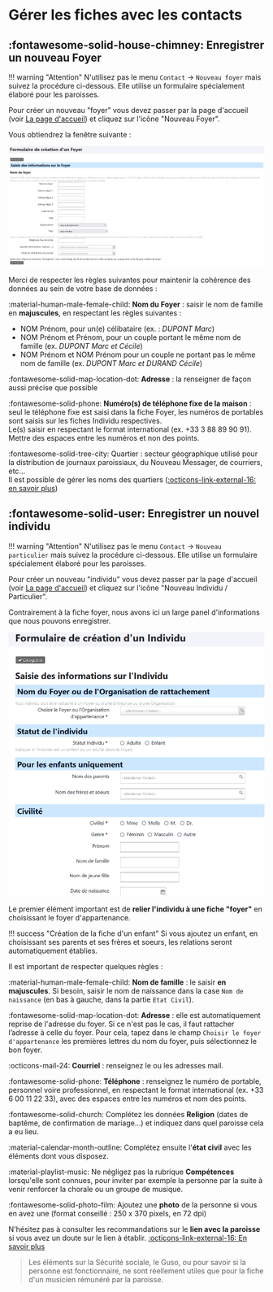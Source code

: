 # Gérer les fiches avec les contacts

## :fontawesome-solid-house-chimney: Enregistrer un nouveau Foyer

!!! warning "Attention"
    N'utilisez pas le menu `Contact` -> `Nouveau foyer` mais suivez la procédure ci-dessous. Elle utilise un formulaire spécialement élaboré pour les paroisses.

Pour créer un nouveau "foyer" vous devez passer par la page d'accueil (voir [La page d'accueil](introduction.md#la-page-daccueil)) et cliquez sur l'icône "Nouveau Foyer".

Vous obtiendrez la fenêtre suivante :

![Ecran foyer](img/ecran_formulaire_foyer.png)

Merci de respecter les règles suivantes pour maintenir la cohérence des données au sein de votre base de données :

:material-human-male-female-child: **Nom du Foyer** : saisir le nom de famille en **majuscules**, en respectant les règles suivantes :

* NOM Prénom, pour un(e) célibataire (ex. : *DUPONT Marc*)
* NOM Prénom et Prénom, pour un couple portant le même nom de famille (ex. *DUPONT Marc et Cécile*)
* NOM Prénom et NOM Prénom pour un couple ne portant pas le même nom de famille (ex. *DUPONT Marc et DURAND Cécile*)

:fontawesome-solid-map-location-dot: **Adresse** : la renseigner de façon aussi précise que possible  

:fontawesome-solid-phone: **Numéro(s) de téléphone fixe de la maison** : seul le téléphone fixe est saisi dans la fiche Foyer, les numéros de portables sont saisis sur les fiches Individu respectives.  
Le(s) saisir en respectant le format international (ex. +33 3 88 89 90 91).  
Mettre des espaces entre les numéros et non des points.

:fontawesome-solid-tree-city: Quartier :  secteur géographique utilisé pour la distribution de journaux paroissiaux, du Nouveau Messager, de courriers, etc...  
Il est possible de gérer les noms des quartiers ([:octicons-link-external-16: en savoir plus](gestion_base_donnees.md#modifier-la-liste-des-quartiers))

## :fontawesome-solid-user: Enregistrer un nouvel individu

!!! warning "Attention"
    N'utilisez pas le menu `Contact` -> `Nouveau particulier` mais suivez la procédure ci-dessous. Elle utilise un formulaire spécialement élaboré pour les paroisses.

Pour créer un nouveau "individu" vous devez passer par la page d'accueil (voir [La page d'accueil](introduction.md#la-page-daccueil)) et cliquez sur l'icône "Nouveau Individu / Particulier".

Contrairement à la fiche foyer, nous avons ici un large panel d'informations que nous pouvons enregistrer.

![ecran creation individu.png](img/ecran_formulaire_individu.png)

Le premier élément important est de **relier l'individu à une fiche "foyer"** en choisissant le foyer d'appartenance.

!!! success "Création de la fiche d'un enfant"
    Si vous ajoutez un enfant, en choisissant ses parents et ses frères et soeurs, les relations seront automatiquement établies.

Il est important de respecter quelques règles :

:material-human-male-female-child: **Nom de famille** : le saisir **en majuscules**. Si besoin, saisir le nom de naissance dans la case `Nom de naissance` (en bas à gauche, dans la partie `Etat Civil`).

:fontawesome-solid-map-location-dot: **Adresse** : elle est automatiquement reprise de l'adresse du foyer. Si ce n'est pas le cas, il faut rattacher l’adresse à celle du foyer. Pour cela, tapez dans le champ `Choisir le foyer d'appartenance` les premières lettres du nom du foyer, puis sélectionnez le bon foyer.

:octicons-mail-24: **Courriel** : renseignez le ou les adresses mail.

:fontawesome-solid-phone: **Téléphone** : renseignez le numéro de portable, personnel voire professionnel, en respectant le format international (ex. +33 6 00 11 22 33), avec des espaces entre les numéros et nom des points.

:fontawesome-solid-church: Complétez les données **Religion** (dates de baptême, de confirmation de mariage...) et indiquez dans quel paroisse cela a eu lieu.

:material-calendar-month-outline: Complétez ensuite l'**état civil** avec les éléments dont vous disposez.

:material-playlist-music: Ne négligez pas la rubrique **Compétences** lorsqu'elle sont connues, pour inviter par exemple la personne par la suite à venir renforcer la chorale ou un groupe de musique.

:fontawesome-solid-photo-film: Ajoutez une **photo** de la personne si vous en avez une (format conseillé : 250 x 370 pixels, en 72 dpi)

N'hésitez pas à consulter les recommandations sur le **lien avec la paroisse** si vous avez un doute sur le lien à établir. [:octicons-link-external-16: En savoir plus](relations.md)

> Les éléments sur la Sécurité sociale, le Guso, ou pour savoir si la personne est fonctionnaire, ne sont réellement utiles que pour la fiche d'un musicien rémunéré par la paroisse.
